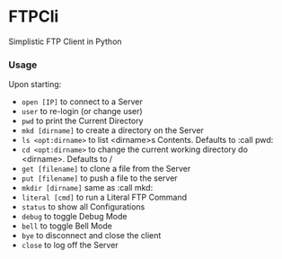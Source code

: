# FTPCli
Simplistic FTP Client in Python


### Usage
Upon starting:

* `open [IP]` to connect to a Server  
* `user` to re-login (or change user)  
* `pwd` to print the Current Directory  
* `mkd [dirname]` to create a directory on the Server  
* `ls <opt:dirname>` to list \<dirname\>s Contents. Defaults to :call pwd:  
* `cd <opt:dirname>` to change the current working directory do \<dirname\>. Defaults to /  
* `get [filename]` to clone a file from the Server  
* `put [filename]` to push a file to the server  
* `mkdir [dirname]` same as :call mkd:  
* `literal [cmd]` to run a Literal FTP Command  
* `status` to show all Configurations  
* `debug` to toggle Debug Mode  
* `bell` to toggle Bell Mode  
* `bye` to disconnect and close the client  
* `close` to log off the Server

